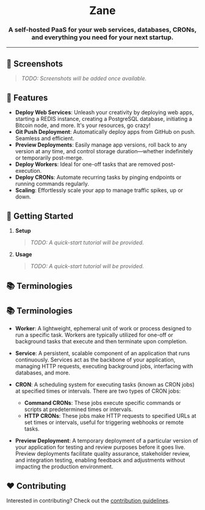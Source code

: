 # <div align="center">Zane</div>

### <div align="center">A self-hosted PaaS for your web services, databases, CRONs, and everything you need for your next startup.</div>

---

## 📸 Screenshots

> *TODO: Screenshots will be added once available.*

## 🚀 Features

- **Deploy Web Services**: Unleash your creativity by deploying web apps, starting a REDIS instance, creating a PostgreSQL database, initiating a Bitcoin node, and more. It's your resources, go crazy!
- **Git Push Deployment**: Automatically deploy apps from GitHub on push. Seamless and efficient.
- **Preview Deployments**: Easily manage app versions, roll back to any version at any time, and control storage duration—whether indefinitely or temporarily post-merge.
- **Deploy Workers**: Ideal for one-off tasks that are removed post-execution.
- **Deploy CRONs**: Automate recurring tasks by pinging endpoints or running commands regularly.
- **Scaling**: Effortlessly scale your app to manage traffic spikes, up or down.

## 🍙 Getting Started

1. **Setup**
   > *TODO: A quick-start tutorial will be provided.*

2. **Usage**
   > *TODO: A quick-start tutorial will be provided.*

## 📚 Terminologies

## 📚 Terminologies

- **Worker**: A lightweight, ephemeral unit of work or process designed to run a specific task. Workers are typically utilized for one-off or background tasks that execute and then terminate upon completion.

- **Service**: A persistent, scalable component of an application that runs continuously. Services act as the backbone of your application, managing HTTP requests, executing background jobs, interfacing with databases, and more.

- **CRON**: A scheduling system for executing tasks (known as CRON jobs) at specified times or intervals. There are two types of CRON jobs:
  - **Command CRONs**: These jobs execute specific commands or scripts at predetermined times or intervals.
  - **HTTP CRONs**: These jobs make HTTP requests to specified URLs at set times or intervals, useful for triggering webhooks or remote tasks.

- **Preview Deployment**: A temporary deployment of a particular version of your application for testing and review purposes before it goes live. Preview deployments facilitate quality assurance, stakeholder review, and integration testing, enabling feedback and adjustments without impacting the production environment.

## ❤️ Contributing

Interested in contributing? Check out the [contribution guidelines](./CONTRIBUTING.md).
